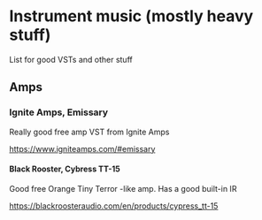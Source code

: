 # Instrument music (mostly heavy stuff)

List for good VSTs and other stuff

## Amps

### Ignite Amps, Emissary 

Really good free amp VST from Ignite Amps

https://www.igniteamps.com/#emissary

#### Black Rooster, Cybress TT-15

Good free Orange Tiny Terror -like amp. Has a good built-in IR

https://blackroosteraudio.com/en/products/cypress_tt-15
